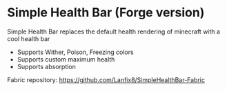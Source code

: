 # Simple Health Bar (Forge version)


Simple Health Bar replaces the default health rendering of minecraft with a cool health bar

 - Supports Wither, Poison, Freezing colors
 - Supports custom maximum health
 - Supports absorption

Fabric repository: https://github.com/Lanfix8/SimpleHealthBar-Fabric
